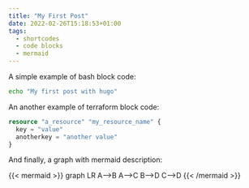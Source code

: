 ```yaml
---
title: "My First Post"
date: 2022-02-26T15:18:53+01:00
tags:
  - shortcodes
  - code blocks
  - mermaid
---
```


A simple example of bash block code:

```bash
echo "My first post with hugo"
```

An another example of terraform block code:

```terraform
resource "a_resource" "my_resource_name" {
  key = "value"
  anotherkey = "another value"
}
```

And finally, a graph with mermaid description:

{{< mermaid >}}
graph LR
  A-->B
  A-->C
  B-->D
  C-->D
{{< /mermaid >}}
